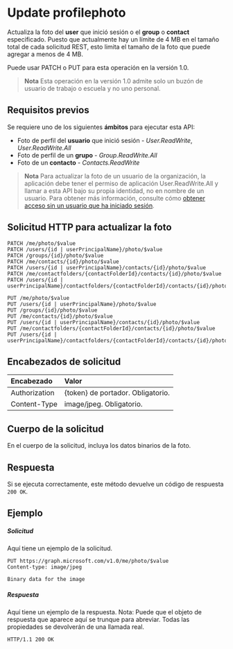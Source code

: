 # <a name="update-profilephoto"></a>Update profilephoto

Actualiza la foto del **user** que inició sesión o el **group** o **contact** especificado. Puesto que actualmente hay un límite de 4 MB en el tamaño total de cada solicitud REST, esto limita el tamaño de la foto que puede agregar a menos de 4 MB.

Puede usar PATCH o PUT para esta operación en la versión 1.0.

> **Nota** Esta operación en la versión 1.0 admite solo un buzón de usuario de trabajo o escuela y no uno personal.


## <a name="prerequisites"></a>Requisitos previos
Se requiere uno de los siguientes **ámbitos** para ejecutar esta API:

- Foto de perfil del **usuario** que inició sesión - *User.ReadWrite*, *User.ReadWrite.All*
- Foto de perfil de un **grupo** - *Group.ReadWrite.All*
- Foto de un **contacto** - *Contacts.ReadWrite*

> **Nota** Para actualizar la foto de un usuario de la organización, la aplicación debe tener el permiso de aplicación User.ReadWrite.All y llamar a esta API bajo su propia identidad, no en nombre de un usuario. Para obtener más información, consulte cómo [obtener acceso sin un usuario que ha iniciado sesión](../../../concepts/auth_v2_service.md).

## <a name="http-request-to-update-the-photo"></a>Solicitud HTTP para actualizar la foto
<!-- { "blockType": "ignored" } -->
```http
PATCH /me/photo/$value
PATCH /users/{id | userPrincipalName}/photo/$value
PATCH /groups/{id}/photo/$value
PATCH /me/contacts/{id}/photo/$value
PATCH /users/{id | userPrincipalName}/contacts/{id}/photo/$value
PATCH /me/contactfolders/{contactFolderId}/contacts/{id}/photo/$value
PATCH /users/{id | userPrincipalName}/contactfolders/{contactFolderId}/contacts/{id}/photo/$value

PUT /me/photo/$value
PUT /users/{id | userPrincipalName}/photo/$value
PUT /groups/{id}/photo/$value
PUT /me/contacts/{id}/photo/$value
PUT /users/{id | userPrincipalName}/contacts/{id}/photo/$value
PUT /me/contactfolders/{contactFolderId}/contacts/{id}/photo/$value
PUT /users/{id | userPrincipalName}/contactfolders/{contactFolderId}/contacts/{id}/photo/$value
```
## <a name="request-headers"></a>Encabezados de solicitud
| Encabezado       | Valor |
|:---------------|:--------|
| Authorization  | {token} de portador. Obligatorio.  |
| Content-Type  | image/jpeg. Obligatorio.  |

## <a name="request-body"></a>Cuerpo de la solicitud
En el cuerpo de la solicitud, incluya los datos binarios de la foto.

## <a name="response"></a>Respuesta
Si se ejecuta correctamente, este método devuelve un código de respuesta `200 OK`.
## <a name="example"></a>Ejemplo
##### <a name="request"></a>Solicitud
Aquí tiene un ejemplo de la solicitud.
<!-- {
  "blockType": "request",
  "name": "update_profilephoto"
}-->
```http
PUT https://graph.microsoft.com/v1.0/me/photo/$value
Content-type: image/jpeg

Binary data for the image

```
##### <a name="response"></a>Respuesta
Aquí tiene un ejemplo de la respuesta. Nota: Puede que el objeto de respuesta que aparece aquí se trunque para abreviar. Todas las propiedades se devolverán de una llamada real.
<!-- {
  "blockType": "response",
  "truncated": true,
  "@odata.type": "microsoft.graph.profilePhoto"
} -->
```http
HTTP/1.1 200 OK
```

<!-- uuid: 8fcb5dbc-d5aa-4681-8e31-b001d5168d79
2015-10-25 14:57:30 UTC -->
<!-- {
  "type": "#page.annotation",
  "description": "Update profilephoto",
  "keywords": "",
  "section": "documentation",
  "tocPath": ""
}-->
